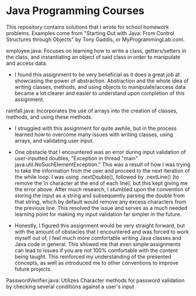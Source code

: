 # Java Programming Courses
This repository contains solutions that I wrote for school homework problems. Examples come from "Starting Out with Java: From Control Structures through Objects" by Tony Gaddis, or MyProgrammingLab.com.


employee.java: Focuses on learning how to write a class, getters/setters in the class, and instantiating an object of said class in order to manipulate and access data.
- I found this assignment to be very beneficial as it does a great job at showcasing the power of abstraction. Abstraction and the whole idea of writing classes, methods, and 
  using objects to manipulate/access data became a lot clearer and easier to understand upon completion of this assignment.

rainfall.java: Incorporates the use of arrays into the creation of classes, methods, and using these methods.
- I struggled with this assignment for quite awhile, but in the process learned how to overcome many issues with writing classes, using arrays, and validating user input.

- One obstacle that I encountered was an error during input validation of user-inputted doubles, "Exception in thread "main" java.util.NoSuchElementException." This was 
 a result of how I was trying to take the information from the user and proceed to the next iteration of the while loop. I was using .nextDouble(), followed by .nextLine() (to
 remove the \n character at the end of each line), but this kept giving me the error above. After much research, I stumbled upon the convention of storing the input as a string
 and subsequently parsing the double from that string, which by default would remove any excess characters from the previous line. This resolved the issue and serves as a much 
 needed learning point for making my input validation far simpler in the future.

- Honestly, I figured this assignment would be very straight forward, but with the amount of obstacles that I encountered and was forced to work myself out of,
 I feel much more comfortable writing Java classes and Java code in general. This showed me that even simple assignments can lead to issues if you are not 100% comfortable
 with the content being taught. This reinforced my understanding of the presented concepts, as well as introduced me to other conventions to improve future projects.

PasswordVerifier.java: Utilizes Character methods for password validation by checking several conditions against a user's input
